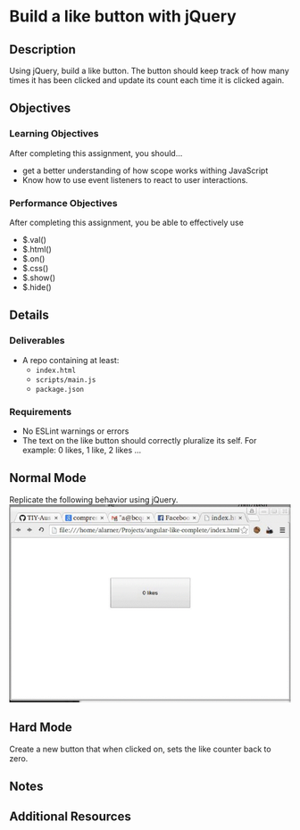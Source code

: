 # Build a like button with jQuery

## Description
Using jQuery, build a like button. The button should keep track of how many times it has been clicked and update its count each time it is clicked again.


## Objectives

### Learning Objectives

After completing this assignment, you should…

* get a better understanding of how scope works withing JavaScript
* Know how to use event listeners to react to user interactions.


### Performance Objectives

After completing this assignment, you be able to effectively use

* $.val()
* $.html()
* $.on()
* $.css()
* $.show()
* $.hide()

## Details

### Deliverables

* A repo containing at least:
  * `index.html`
  * `scripts/main.js`
  * `package.json`

### Requirements

* No ESLint warnings or errors
* The text on the like button should correctly pluralize its self. For example: 0 likes, 1 like, 2 likes ...


## Normal Mode
Replicate the following behavior using jQuery.
![Example](/likes.gif)

## Hard Mode
Create a new button that when clicked on, sets the like counter back to zero.

## Notes

## Additional Resources
